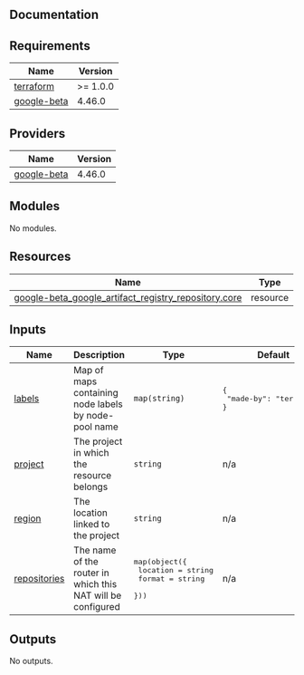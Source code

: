 ## Documentation

<!-- BEGINNING OF PRE-COMMIT-TERRAFORM DOCS HOOK -->

## Requirements

| Name                                                                           | Version  |
| ------------------------------------------------------------------------------ | -------- |
| <a name="requirement_terraform"></a> [terraform](#requirement_terraform)       | >= 1.0.0 |
| <a name="requirement_google-beta"></a> [google-beta](#requirement_google-beta) | 4.46.0   |

## Providers

| Name                                                                     | Version |
| ------------------------------------------------------------------------ | ------- |
| <a name="provider_google-beta"></a> [google-beta](#provider_google-beta) | 4.46.0  |

## Modules

No modules.

## Resources

| Name                                                                                                                                                                            | Type     |
| ------------------------------------------------------------------------------------------------------------------------------------------------------------------------------- | -------- |
| [google-beta_google_artifact_registry_repository.core](https://registry.terraform.io/providers/hashicorp/google-beta/4.46.0/docs/resources/google_artifact_registry_repository) | resource |

## Inputs

| Name                                                                  | Description                                                 | Type                                                                      | Default                                      | Required |
| --------------------------------------------------------------------- | ----------------------------------------------------------- | ------------------------------------------------------------------------- | -------------------------------------------- | :------: |
| <a name="input_labels"></a> [labels](#input_labels)                   | Map of maps containing node labels by node-pool name        | `map(string)`                                                             | <pre>{<br> "made-by": "terraform"<br>}</pre> |    no    |
| <a name="input_project"></a> [project](#input_project)                | The project in which the resource belongs                   | `string`                                                                  | n/a                                          |   yes    |
| <a name="input_region"></a> [region](#input_region)                   | The location linked to the project                          | `string`                                                                  | n/a                                          |   yes    |
| <a name="input_repositories"></a> [repositories](#input_repositories) | The name of the router in which this NAT will be configured | <pre>map(object({<br> location = string<br> format = string<br> }))</pre> | n/a                                          |   yes    |

## Outputs

No outputs.

<!-- END OF PRE-COMMIT-TERRAFORM DOCS HOOK -->
